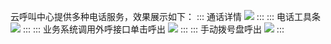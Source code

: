 云呼叫中心提供多种电话服务，效果展示如下：
<dx-tabs>
::: 通话详情
![](https://main.qcloudimg.com/raw/6f14f6911f94fa86c9e2ae795f5bd1c4.png)
:::
::: 电话工具条
![](https://main.qcloudimg.com/raw/d750f51c933d2d1795d1cc352db36c85.png)
:::
::: 业务系统调用外呼接口单击呼出
![](https://main.qcloudimg.com/raw/97578a13ff3c786eef2b6f537056fc35.png)
:::
::: 手动拨号盘呼出
![](https://main.qcloudimg.com/raw/4061fc94052041742c02ee33b188eb83.png)
:::
</dx-tabs>
